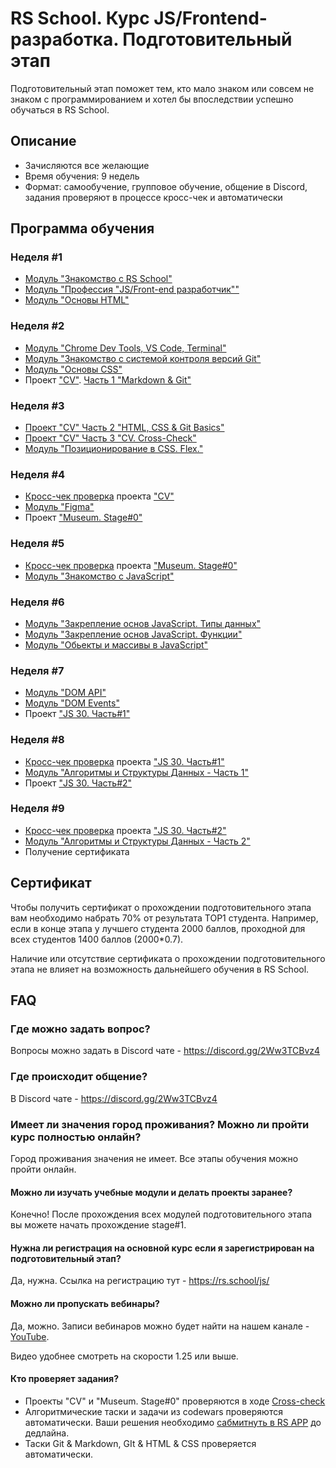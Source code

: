 # RS School. Курс JS/Frontend-разработка. Подготовительный этап
Подготовительный этап поможет тем, кто мало знаком или совсем не знаком с программированием и хотел бы впоследствии успешно обучаться в RS School.  
## Описание 
- Зачисляются все желающие
- Время обучения: 9 недель
- Формат: самообучение, групповое обучение, общение в Discord, задания проверяют в процессе кросс-чек и автоматически

## Программа обучения
### Неделя #1
- [Модуль "Знакомство с RS School"](modules/rs-school-intro/)
- [Модуль "Профессия \"JS/Front-end разработчик\""](modules/js-fe-developer/)
- [Модуль "Основы HTML"](modules/html-basics/)

### Неделя #2
- [Модуль "Chrome Dev Tools, VS Code, Terminal"](modules/basic-tools/)
- [Модуль "Знакомство с системой контроля версий Git"](modules/git/)
- [Модуль "Основы CSS"](modules/css-basics/)
- Проект ["CV"](https://github.com/rolling-scopes-school/tasks/tree/master/tasks/cv). [Часть 1 "Markdown & Git"](https://github.com/rolling-scopes-school/tasks/blob/master/tasks/cv/git-markdown.md)

### Неделя #3
- [Проект "CV" Часть 2 "HTML, CSS & Git Basics"](https://github.com/rolling-scopes-school/tasks/blob/master/tasks/cv/html-css-git.md)
- [Проект "CV" Часть 3 "CV. Cross-Check"](https://github.com/rolling-scopes-school/tasks/blob/master/tasks/cv/html-css.md)
- [Модуль "Позиционирование в CSS. Flex."](modules/css-positioning/)

### Неделя #4
- [Кросс-чек проверка](https://docs.rs.school/#/cross-check-flow) проекта ["CV"](modules/project-cv/) 
- [Модуль "Figma"](modules/figma)
- Проект ["Museum. Stage#0"](https://github.com/rolling-scopes-school/tasks/blob/master/tasks/museum/)

### Неделя #5
- [Кросс-чек проверка](https://docs.rs.school/#/cross-check-flow) проекта ["Museum. Stage#0"](https://github.com/rolling-scopes-school/tasks/blob/master/tasks/museum/)
- [Модуль "Знакомство с JavaScript"](modules/js-basics/)

### Неделя #6
- [Модуль "Закрепление основ JavaScript. Типы данных"](modules/data-types/)
- [Модуль "Закрепление основ JavaScript. Функции"](modules/js-functions/)
- [Модуль "Обьекты и массивы в JavaScript"](modules/objects-and-arrays/)

### Неделя #7
- [Модуль "DOM API"](modules/dom-api/)
- [Модуль "DOM Events"](modules/dom-events/)
- Проект ["JS 30. Часть#1"](https://github.com/rolling-scopes-school/tasks/blob/master/tasks/js30/js30.md#part1)

### Неделя #8
- [Кросс-чек проверка](https://docs.rs.school/#/cross-check-flow) проекта ["JS 30. Часть#1"](https://github.com/rolling-scopes-school/tasks/blob/master/tasks/js30/js30.md#part1)
- [Модуль "Алгоритмы и Структуры Данных - Часть 1"](modules/data-structures-part-1/)
- Проект ["JS 30. Часть#2"](https://github.com/rolling-scopes-school/tasks/blob/master/tasks/js30/js30.md#part2)


### Неделя #9
- [Кросс-чек проверка](https://docs.rs.school/#/cross-check-flow) проекта ["JS 30. Часть#2"](https://github.com/rolling-scopes-school/tasks/blob/master/tasks/js30/js30.md#part2)
- [Модуль "Алгоритмы и Структуры Данных - Часть 2"](modules/data-structures-part-2/)
- Получение сертификата 

## Сертификат 
Чтобы получить сертификат о прохождении подготовительного этапа вам необходимо набрать 70% от результата TOP1 студента. Например, если в конце этапа у лучшего студента 2000 баллов, проходной для всех студентов 1400 баллов (2000*0.7).  

Наличие или отсутствие сертификата о прохождении подготовительного этапа не влияет на возможность дальнейшего обучения в RS School.

## FAQ
### Где можно задать вопрос?
Вопросы можно задать в Discord чате - https://discord.gg/2Ww3TCBvz4

### Где происходит общение?
В Discord чате - https://discord.gg/2Ww3TCBvz4

### Имеет ли значения город проживания? Можно ли пройти курс полностью онлайн?
Город проживания значения не имеет. Все этапы обучения можно пройти онлайн.

#### Можно ли изучать учебные модули и делать проекты заранее?
Конечно! После прохождения всех модулей подготовительного этапа вы можете начать прохождение stage#1.

#### Нужна ли регистрация на основной курс если я зарегистрирован на подготовительный этап? 
Да, нужна. Ссылка на регистрацию тут - https://rs.school/js/ 

#### Можно ли пропускать вебинары?
Да, можно. Записи вебинаров можно будет найти на нашем канале - [YouTube](https://youtube.com/c/rollingscopesschool).  

Видео удобнее смотреть на скорости 1.25 или выше.

#### Кто проверяет задания?
- Проекты "CV" и "Museum. Stage#0" проверяются в ходе [Cross-check](https://docs.rs.school/#/cross-check-flow) 
- Алгоритмические таски и задачи из codewars проверяются автоматически. Ваши решения необходимо [сабмитнуть в RS APP](https://docs.rs.school/#/rs-app-tasks) до дедлайна.
- Таски Git & Markdown, GIt & HTML & CSS проверяется автоматически.
